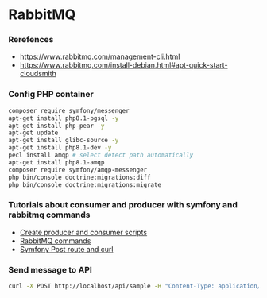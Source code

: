 # RabbitMQ

### Rerefences
- https://www.rabbitmq.com/management-cli.html
- https://www.rabbitmq.com/install-debian.html#apt-quick-start-cloudsmith

### Config PHP container

```sh
composer require symfony/messenger
apt-get install php8.1-pgsql -y
apt-get install php-pear -y
apt-get update
apt-get install glibc-source -y
apt-get install php8.1-dev -y
pecl install amqp # select detect path automatically
apt-get install php8.1-amqp
composer require symfony/amqp-messenger
php bin/console doctrine:migrations:diff
php bin/console doctrine:migrations:migrate
```

### Tutorials about consumer and producer with symfony and rabbitmq commands
- [Create producer and consumer scripts](./ProducerConsumerRabbitMQScripts.md)
- [RabbitMQ commands](./RabbitMQCliCommands.md)
- [Symfony Post route and curl](./SymfonyPostRequestControllerTerminalCurlExample.md)

### Send message to API
```sh
curl -X POST http://localhost/api/sample -H "Content-Type: application/json" -d '{"message": "hello rabbit"}'
```
